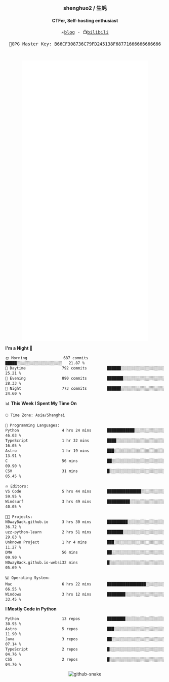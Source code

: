 <h3 align="center"> shenghuo2 / 生蚝 </h3>
<h4 align="center" >CTFer, Self-hosting enthusiast</h3>


<p align="center">
  <samp>
    ✍️<a href="https://blog.shenghuo2.top/">blog</a> -
    📺<a href="https://space.bilibili.com/85894935">bilibili</a>
  </samp>
</p>
<p align="center">
  <samp>
     🔐GPG Master Key: <a align="center" href="https://github.com/shenghuo2.gpg">B66CF308736C79FD245138F68771666666666666</a>
  </samp>
</p>
<br>
<p align="center">
  <a href="https://github.com/shenghuo2">
    <img width="400" align="top" src="https://github.com/shenghuo2/shenghuo2/blob/main/metrics.left.svg" />
  </a>
  <a href="https://github.com/shenghuo2">
    <img width="400" align="top" src="https://github.com/shenghuo2/shenghuo2/blob/main/metrics.right.svg" />
  </a>
</p>


<!--START_SECTION:waka-->
**I'm a Night 🦉** 

```text
🌞 Morning                687 commits         █████░░░░░░░░░░░░░░░░░░░░   21.87 % 
🌆 Daytime                792 commits         ██████░░░░░░░░░░░░░░░░░░░   25.21 % 
🌃 Evening                890 commits         ███████░░░░░░░░░░░░░░░░░░   28.33 % 
🌙 Night                  773 commits         ██████░░░░░░░░░░░░░░░░░░░   24.60 % 
```


📊 **This Week I Spent My Time On** 

```text
🕑︎ Time Zone: Asia/Shanghai

💬 Programming Languages: 
Python                   4 hrs 24 mins       ████████████░░░░░░░░░░░░░   46.03 % 
TypeScript               1 hr 32 mins        ████░░░░░░░░░░░░░░░░░░░░░   16.05 % 
Astro                    1 hr 19 mins        ███░░░░░░░░░░░░░░░░░░░░░░   13.91 % 
C                        56 mins             ██░░░░░░░░░░░░░░░░░░░░░░░   09.90 % 
CSV                      31 mins             █░░░░░░░░░░░░░░░░░░░░░░░░   05.45 % 

🔥 Editors: 
VS Code                  5 hrs 44 mins       ███████████████░░░░░░░░░░   59.95 % 
Windsurf                 3 hrs 49 mins       ██████████░░░░░░░░░░░░░░░   40.05 % 

🐱‍💻 Projects: 
N0wayBack.github.io      3 hrs 30 mins       █████████░░░░░░░░░░░░░░░░   36.72 % 
uzz-python-learn         2 hrs 51 mins       ███████░░░░░░░░░░░░░░░░░░   29.83 % 
Unknown Project          1 hr 4 mins         ███░░░░░░░░░░░░░░░░░░░░░░   11.27 % 
DMA                      56 mins             ██░░░░░░░░░░░░░░░░░░░░░░░   09.90 % 
N0wayBack.github.io-websi32 mins             █░░░░░░░░░░░░░░░░░░░░░░░░   05.69 % 

💻 Operating System: 
Mac                      6 hrs 22 mins       █████████████████░░░░░░░░   66.55 % 
Windows                  3 hrs 12 mins       ████████░░░░░░░░░░░░░░░░░   33.45 % 
```

**I Mostly Code in Python** 

```text
Python                   13 repos            ████████░░░░░░░░░░░░░░░░░   30.95 % 
Astro                    5 repos             ███░░░░░░░░░░░░░░░░░░░░░░   11.90 % 
Java                     3 repos             ██░░░░░░░░░░░░░░░░░░░░░░░   07.14 % 
TypeScript               2 repos             █░░░░░░░░░░░░░░░░░░░░░░░░   04.76 % 
CSS                      2 repos             █░░░░░░░░░░░░░░░░░░░░░░░░   04.76 % 
```




<!--END_SECTION:waka-->


<div align="center">
  <picture>
    <source media="(prefers-color-scheme: dark)" srcset="https://gist.githubusercontent.com/shenghuo2/bfce20b14ab0484cef03bae6e60e0b3a/raw/github-snake-dark.svg" />
    <source media="(prefers-color-scheme: light)" srcset="https://gist.githubusercontent.com/shenghuo2/bfce20b14ab0484cef03bae6e60e0b3a/raw/github-snake.svg" />
    <img alt="github-snake" src="https://gist.githubusercontent.com/shenghuo2/bfce20b14ab0484cef03bae6e60e0b3a/raw/github-snake.svg" />
  </picture>
</div>

<!--
**shenghuo2/shenghuo2** is a ✨ _special_ ✨ repository because its `README.md` (this file) appears on your GitHub profile.

Here are some ideas to get you started:

- 🔭 I’m currently working on ...
- 🌱 I’m currently learning ...
- 👯 I’m looking to collaborate on ...
- 🤔 I’m looking for help with ...
- 💬 Ask me about ...
- 📫 How to reach me: ...
- 😄 Pronouns: ...
- ⚡ Fun fact: ...
-->

